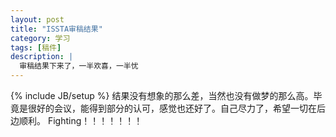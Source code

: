 ```yaml
---
layout: post
title: "ISSTA审稿结果"
category: 学习
tags: [稿件]
description: |
  审稿结果下来了，一半欢喜，一半忧
---
```

{% include JB/setup %}
结果没有想象的那么差，当然也没有做梦的那么高。毕竟是很好的会议，能得到部分的认可，感觉也还好了。自己尽力了，希望一切在后边顺利。
Fighting！！！！！！！
